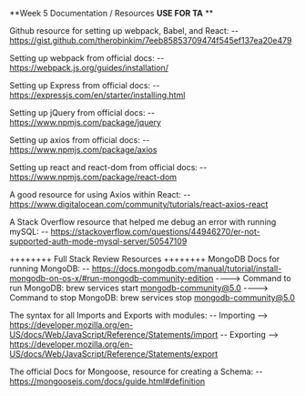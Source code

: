 **Week 5 Documentation / Resources **USE FOR TA** **

Github resource for setting up webpack, Babel, and React:
-- https://gist.github.com/therobinkim/7eeb85853709474f545ef137ea20e479

Setting up webpack from official docs:
-- https://webpack.js.org/guides/installation/

Setting up Express from official docs:
-- https://expressjs.com/en/starter/installing.html

Setting up jQuery from official docs:
-- https://www.npmjs.com/package/jquery

Setting up axios from official docs:
-- https://www.npmjs.com/package/axios

Setting up react and react-dom from official docs:
-- https://www.npmjs.com/package/react-dom

A good resource for using Axios within React:
-- https://www.digitalocean.com/community/tutorials/react-axios-react

A Stack Overflow resource that helped me debug an error with running mySQL:
-- https://stackoverflow.com/questions/44946270/er-not-supported-auth-mode-mysql-server/50547109

++++++++ Full Stack Review Resources ++++++++
MongoDB Docs for running MongoDB:
-- https://docs.mongodb.com/manual/tutorial/install-mongodb-on-os-x/#run-mongodb-community-edition
----> Command to run MongoDB: brew services start mongodb-community@5.0
----> Command to stop MongoDB: brew services stop mongodb-community@5.0 

The syntax for all Imports and Exports with modules:
-- Importing --> https://developer.mozilla.org/en-US/docs/Web/JavaScript/Reference/Statements/import
-- Exporting --> https://developer.mozilla.org/en-US/docs/Web/JavaScript/Reference/Statements/export

The official Docs for Mongoose, resource for creating a Schema:
-- https://mongoosejs.com/docs/guide.html#definition
